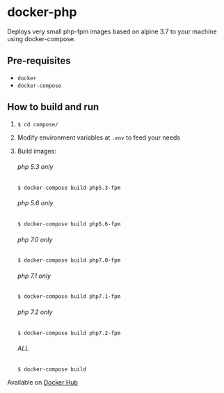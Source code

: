 # docker-php

Deploys very small php-fpm images based on alpine 3.7 to your machine using docker-compose.


## Pre-requisites

* `docker`
* `docker-compose`

## How to build and run

1. `$ cd compose/`

1. Modify environment variables at `.env` to feed your needs

1. Build images:

    ###### php 5.3 only

    `$ docker-compose build php5.3-fpm`
    
    ###### php 5.6 only

    `$ docker-compose build php5.6-fpm`
    
    ###### php 7.0 only

    `$ docker-compose build php7.0-fpm`
    
    ###### php 7.1 only

    `$ docker-compose build php7.1-fpm`
    
    ###### php 7.2 only

    `$ docker-compose build php7.2-fpm`
    
    ###### ALL

    `$ docker-compose build`
  
Available on [Docker Hub](https://hub.docker.com/r/protopopys/php/)
